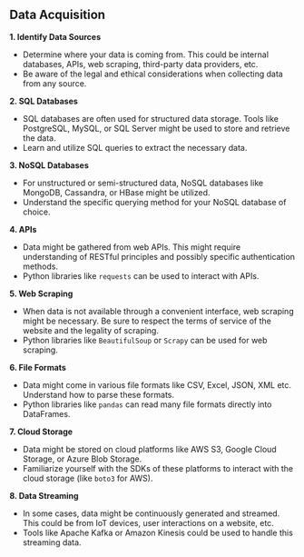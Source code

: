 ## Data Acquisition

**1. Identify Data Sources**
- Determine where your data is coming from. This could be internal databases, APIs, web scraping, third-party data providers, etc.
- Be aware of the legal and ethical considerations when collecting data from any source.

**2. SQL Databases**
- SQL databases are often used for structured data storage. Tools like PostgreSQL, MySQL, or SQL Server might be used to store and retrieve the data.
- Learn and utilize SQL queries to extract the necessary data.

**3. NoSQL Databases**
- For unstructured or semi-structured data, NoSQL databases like MongoDB, Cassandra, or HBase might be utilized.
- Understand the specific querying method for your NoSQL database of choice.

**4. APIs**
- Data might be gathered from web APIs. This might require understanding of RESTful principles and possibly specific authentication methods.
- Python libraries like `requests` can be used to interact with APIs.

**5. Web Scraping**
- When data is not available through a convenient interface, web scraping might be necessary. Be sure to respect the terms of service of the website and the legality of scraping.
- Python libraries like `BeautifulSoup` or `Scrapy` can be used for web scraping.

**6. File Formats**
- Data might come in various file formats like CSV, Excel, JSON, XML etc. Understand how to parse these formats.
- Python libraries like `pandas` can read many file formats directly into DataFrames.

**7. Cloud Storage**
- Data might be stored on cloud platforms like AWS S3, Google Cloud Storage, or Azure Blob Storage.
- Familiarize yourself with the SDKs of these platforms to interact with the cloud storage (like `boto3` for AWS).

**8. Data Streaming**
- In some cases, data might be continuously generated and streamed. This could be from IoT devices, user interactions on a website, etc.
- Tools like Apache Kafka or Amazon Kinesis could be used to handle this streaming data.

